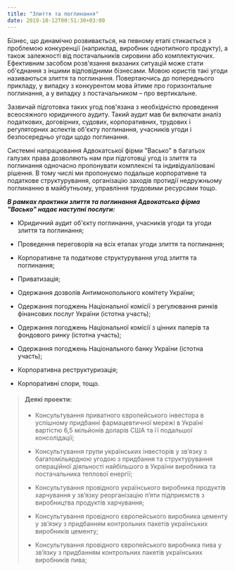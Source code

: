 ```yaml
---
title: "Злиття та поглинання"
date: 2019-10-12T00:51:30+03:00
---
```


Бізнес, що динамічно розвивається, на певному етапі стикається з проблемою конкуренції (наприклад, виробник однотипного продукту), а також залежності від постачальників сировини або комплектуючих. Ефективним засобом розв'язання вказаних ситуацій може стати об'єднання з іншими відповідними бізнесами. Мовою юристів такі угоди називаються злиття та поглинання. Повертаючись до попереднього прикладу, у випадку з конкурентом мова йтиме про горизонтальне поглинання, а у випадку з постачальником – про вертикальне.    

Зазвичай підготовка таких угод пов'язана з необхідністю проведення всеосяжного юридичного аудиту. Такий аудит мав би включати аналіз податкових, договірних, судових, корпоративних, трудових і регуляторних аспектів об'єкту поглинання, учасників угоди і безпосередньо угоди щодо поглинання.

Системні напрацювання Адвокатської фірми "Васько" в багатьох галузях права дозволяють нам при підготовці угод із злиття та поглинання одночасно пропонувати комплексні та індивідуалізовані рішення. В тому числі ми пропонуємо подальше корпоративне та податкове структурування, організацію заходів протидії недружньому поглинанню в майбутньому, управління трудовими ресурсами тощо.

***В рамках практики злиття та поглинання Адвокатська фірма "Васько" надає наступні послуги:***

- Юридичний аудит об'єкту поглинання, учасників угоди та угоди злиття та поглинання;

- Проведення переговорів на всіх етапах угоди злиття та поглинання;

- Корпоративне та податкове структурування угод злиття та поглинання;

- Приватизація;

- Одержання дозволів Антимонопольного комітету України;

- Одержання погоджень Національної комісії з регулювання ринків фінансових послуг України (істотна участь);

- Одержання погоджень Національної комісії з цінних паперів та фондового ринку (істотна участь);

- Одержання погоджень Національного банку України (істотна участь);

- Корпоративна реструктуризація;

- Корпоративні спори, тощо.

> #### Деякі проекти:
>
> - Консультування приватного європейського інвестора в успішному придбанні фармацевтичної мережі в Україні вартістю 6,5 мільйонів доларів США та її подальшої консолідації;
>
> - Консультування групи українських інвесторів у зв’язку з багатомільярдною угодою з придбання та структурування операційної діяльності найбільшого в України виробника та постачальника теплової енергії;
>
> - Консультування провідного українського виробника продуктів харчування у зв’язку реорганізацію п’яти підприємств з виробництва продуктів харчування;
>
> - Консультування провідного європейського виробника цементу у зв’язку з придбанням контрольних пакетів українських виробників цементу;
>
> - Консультування провідного європейського виробника пива у зв’язку з придбанням контрольних пакетів українських виробників пива;
